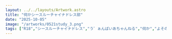 ```yaml
---
layout: ../../layouts/Artwork.astro
title: "伺かシースルーチャイナドレス部"
date: "2025-10-05"
image: "/artworks/0521study_3.png"
tags: ["R18","シースルーチャイナドレス","う゛ぁんぱいあちゃんねる","伺か","よそのこ","聖光院カーラ","かんたん絵"]
---
```


